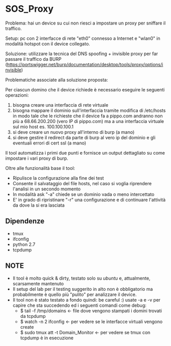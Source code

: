 # SOS_Proxy

Problema: hai un device su cui non riesci a impostare un proxy per sniffare il traffico.

Setup: pc con 2 interfacce di rete "eth0" connesso a Internet e "wlan0" in modalità hotspot con il device collegato.

Soluzione: utilizzare la tecnica del DNS spoofing + invisible proxy per far passare il traffico da BURP (https://portswigger.net/burp/documentation/desktop/tools/proxy/options/invisible)

Problematiche associate alla soluzione proposta:

Per ciascun domino che il device richiede è necessario eseguire le seguenti operazioni:
1. bisogna creare una interfaccia di rete virtuale
2. bisogna mappare il dominio sull'interfaccia tramite modifica di /etc/hosts in modo tale che le richieste che il device fa a pippo.com andranno non più a 68.66.200.200 (vero IP di pippo.com) ma a una interfaccia virtuale sul mio host es. 100.100.100.1
3. si deve creare un nuovo proxy all'interno di burp (a mano)
4. si deve gestire il redirect da parte di burp al vero ip del dominio e gli eventuali errori di cert ssl (a mano)

Il tool automatizza i primi due punti e fornisce un output dettagliato su come impostare i vari proxy di burp.

Oltre alle funzionalità base il tool:
- Ripulisce la configurazione alla fine dei test
- Consente il salvataggio del file hosts, nel caso si voglia riprendere l'analisi in un secondo momento
- In modalità ask "-a" chiede se un dominio vada o meno intercettato
- E' in grado di ripristinare "-r" una configurazione e di continuare l'attività da dove la si era lasciata

## Dipendenze
- tmux
- ifconfig
- python 2.7
- tcpdump

## NOTE
- Il tool è molto quick & dirty, testato solo su *ubuntu* e, attualmente, scarsamente mantenuto
- Il setup del lab per il testing suggerito in alto non è obbligatorio ma probabilmente è quello più "pulito" per analizzare il device.
- Il tool non è stato testato a fondo quindi: be careful :) usate -a e -v per capire che sta succedendo ed i seguenti comandi come debug:
    - $ tail -f /tmp/domains <- file dove vengono stampati i domini trovati da tcpdump
    - $ watch -n 2 ifconfig <- per vedere se le interfacce virtuali vengono create
    - $ sudo tmux att -t Domain_Monitor <- per vedere se tmux con tcpdump è in esecuzione
